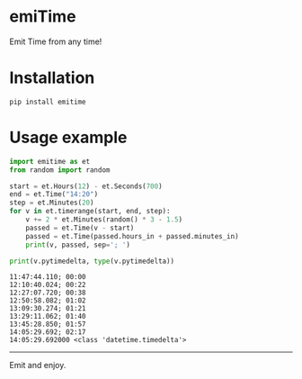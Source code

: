 # emiTime
Emit Time from any time!

# Installation

```
pip install emitime
```

# Usage example

```python
import emitime as et
from random import random

start = et.Hours(12) - et.Seconds(700)
end = et.Time("14:20")
step = et.Minutes(20)
for v in et.timerange(start, end, step):
    v += 2 * et.Minutes(random() * 3 - 1.5)
    passed = et.Time(v - start)
    passed = et.Time(passed.hours_in + passed.minutes_in)
    print(v, passed, sep='; ')

print(v.pytimedelta, type(v.pytimedelta))
```

```
11:47:44.110; 00:00
12:10:40.024; 00:22
12:27:07.720; 00:38
12:50:58.082; 01:02
13:09:30.274; 01:21
13:29:11.062; 01:40
13:45:28.850; 01:57
14:05:29.692; 02:17
14:05:29.692000 <class 'datetime.timedelta'>
```

---
Emit and enjoy.
